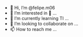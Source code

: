 - 👋 Hi, I’m @felipe.m06
- 👀 I’m interested in 💸 ...
- 🌱 I’m currently learning TI ...
- 💞️ I’m looking to collaborate on ...
- 📫 How to reach me ...

<!---
FelipeM191212/FelipeM191212 is a ✨ special ✨ repository because its `README.md` (this file) appears on your GitHub profile.
You can click the Preview link to take a look at your changes.
--->
